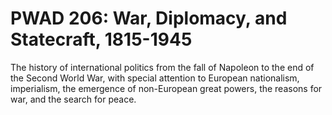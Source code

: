 # PWAD 206: War, Diplomacy, and Statecraft, 1815-1945

The history of international politics from the fall of Napoleon to the end of the Second World War, with special attention to European nationalism, imperialism, the emergence of non-European great powers, the reasons for war, and the search for peace.